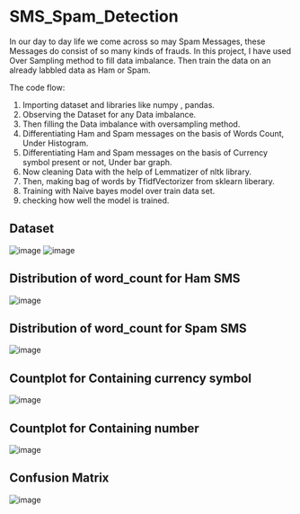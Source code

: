 # SMS_Spam_Detection

In our day to day life we come across so may Spam Messages, these Messages do consist of so many kinds of frauds. In this project, I have used Over Sampling method to fill data imbalance. Then train the data on an already labbled data as Ham or Spam.

The code flow:
1) Importing dataset and libraries like numpy , pandas.
2) Observing the Dataset for any Data imbalance.
3) Then filling the Data imbalance with oversampling method.
4) Differentiating Ham and Spam messages on the basis of Words Count, Under Histogram.
5) Differentiating Ham and Spam messages on the basis of Currency symbol present or not, Under bar graph.
6) Now cleaning Data with the help of Lemmatizer of nltk library.
7) Then, making bag of words by TfidfVectorizer from sklearn liberary.
8) Training with Naive bayes model over train data set.
9) checking how well the model is trained.

## Dataset
![image](https://github.com/user-attachments/assets/54a4796a-aa56-41c4-a46c-929547d9137c)
![image](https://github.com/user-attachments/assets/226f5043-1faa-46ef-a8ec-2b85f3d7e545)

## Distribution of word_count for Ham SMS
![image](https://github.com/user-attachments/assets/a1c7d63a-4d09-4f69-abae-df5ec26cbe6a)

## Distribution of word_count for Spam SMS
![image](https://github.com/user-attachments/assets/231158e6-d2f5-4d8a-b1d7-c9c355ca3140)

## Countplot for Containing currency symbol
![image](https://github.com/user-attachments/assets/80f563bd-4d9d-462c-8a86-2648da3d32a5)

## Countplot for Containing number
![image](https://github.com/user-attachments/assets/5aaf7315-6f4e-4b25-9b5d-a2c19546f76a)

## Confusion Matrix
![image](https://github.com/user-attachments/assets/d39dcba4-637a-412e-981c-fc676840d49d)

